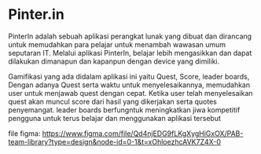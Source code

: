 # Pinter.in

PinterIn adalah sebuah aplikasi perangkat lunak yang dibuat dan dirancang untuk memudahkan para pelajar untuk menambah wawasan umum seputaran IT. Melalui aplikasi PinterIn, belajar lebih mengasikkan dan dapat dilakukan dimanapun dan kapanpun dengan device yang dimiliki.  

Gamifikasi yang ada didalam aplikasi ini yaitu Quest, Score, leader boards, Dengan adanya Quest serta waktu untuk menyelesaikannya, memudahkan user untuk menjawab quest dengan cepat. Ketika user telah menyelesaikan quest akan muncul score dari hasil yang dikerjakan serta quotes penyemangat. leader boards berfungntuk meningkatkan jiwa kompetitif pengguna untuk terus belajar dan menggunakan aplikasi tersebut

file figma:
https://www.figma.com/file/Qd4njEDG9fLKgXygHiGxOX/PAB-team-library?type=design&node-id=0-1&t=xOhloezhcAVK7Z4X-0
